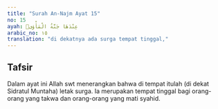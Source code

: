 ```yaml
---
title: "Surah An-Najm Ayat 15"
no: 15
ayah: عِنْدَهَا جَنَّةُ الْمَأْوٰىۗ  
arabic_no: ١٥
translation: "di dekatnya ada surga tempat tinggal,"
---
```


## Tafsir

Dalam ayat ini Allah swt menerangkan bahwa di tempat itulah (di dekat Sidratul Muntaha) letak surga. Ia merupakan tempat tinggal bagi orang-orang yang takwa dan orang-orang yang mati syahid.